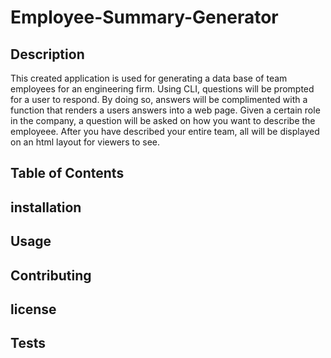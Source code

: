 # Employee-Summary-Generator

## Description 

This created application is used for generating a data base of 
team employees for an engineering firm. Using CLI, questions will be prompted for a user to respond. By doing so, answers will be complimented with a function that renders a users answers into a web page. Given a certain role in the company, a question will be asked on how you want to describe the employeee. After you have described your entire team, all will be displayed on an html layout for viewers to see. 

## Table of Contents 

## installation 

## Usage 

## Contributing 

## license 

## Tests

